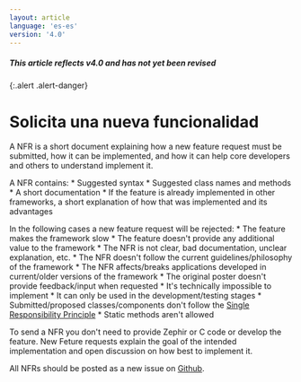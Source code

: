 ```yaml
---
layout: article
language: 'es-es'
version: '4.0'
---
```


##### This article reflects v4.0 and has not yet been revised

{:.alert .alert-danger}

# Solicita una nueva funcionalidad

A NFR is a short document explaining how a new feature request must be submitted, how it can be implemented, and how it can help core developers and others to understand implement it.

A NFR contains: * Suggested syntax * Suggested class names and methods * A short documentation * If the feature is already implemented in other frameworks, a short explanation of how that was implemented and its advantages

In the following cases a new feature request will be rejected: * The feature makes the framework slow * The feature doesn't provide any additional value to the framework * The NFR is not clear, bad documentation, unclear explanation, etc. * The NFR doesn't follow the current guidelines/philosophy of the framework * The NFR affects/breaks applications developed in current/older versions of the framework * The original poster doesn't provide feedback/input when requested * It's technically impossible to implement * It can only be used in the development/testing stages * Submitted/proposed classes/components don't follow the [Single Responsibility Principle](https://en.wikipedia.org/wiki/Single_responsibility_principle) * Static methods aren't allowed

To send a NFR you don't need to provide Zephir or C code or develop the feature. New Feture requests explain the goal of the intended implementation and open discussion on how best to implement it.

All NFRs should be posted as a new issue on [Github](https://github.com/phalcon/cphalcon/issues).